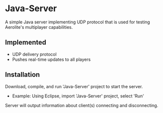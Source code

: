 Java-Server
===========

A simple Java server implementing UDP protocol that is used for testing Aerolite's multiplayer capabilities. 

## Implemented
* UDP delivery protocol
* Pushes real-time updates to all players



## Installation
Download, compile, and run 'Java-Server' project to start the server. 

* Example: Using Eclipse, import 'Java-Server' project, select 'Run'

Server will output information about client(s) connecting and disconnecting.
